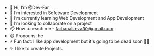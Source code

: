 - 👋 Hi, I’m @Dev-Far
- 👀 I’m interested in Sofetware Development 
- 🌱 I’m currently learning Web Development and App Development 
- 💞️ I’m looking to collaborate on a project 
- 📫 How to reach me - farhanalireza50@gmail.com
- 😄 Pronouns: he
- ⚡ Fun fact: I like app development but it's going to be dead soon 😮‍💨
- ✨ I like to create Projects.
<!---
Dev-Far/Dev-Far is a ✨ special ✨ repository because its `README.md` (this file) appears on your GitHub profile.
You can click the Preview link to take a look at your changes.
--->
